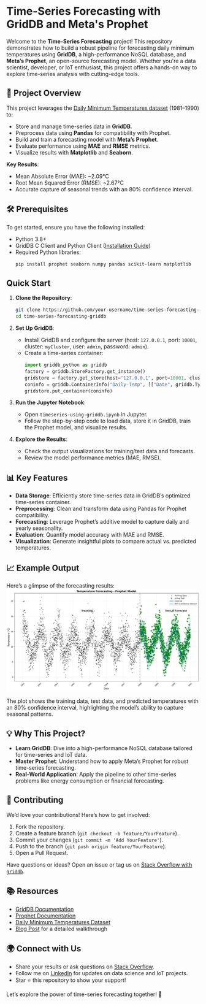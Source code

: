 # Time-Series Forecasting with GridDB and Meta's Prophet 

Welcome to the **Time-Series Forecasting** project! This repository demonstrates how to build a robust pipeline for forecasting daily minimum temperatures using **GridDB**, a high-performance NoSQL database, and **Meta’s Prophet**, an open-source forecasting model. Whether you're a data scientist, developer, or IoT enthusiast, this project offers a hands-on way to explore time-series analysis with cutting-edge tools.

## 🌟 Project Overview

This project leverages the [Daily Minimum Temperatures dataset](https://www.kaggle.com/datasets/suprematism/daily-minimum-temperatures) (1981–1990) to:
- Store and manage time-series data in **GridDB**.
- Preprocess data using **Pandas** for compatibility with Prophet.
- Build and train a forecasting model with **Meta’s Prophet**.
- Evaluate performance using **MAE** and **RMSE** metrics.
- Visualize results with **Matplotlib** and **Seaborn**.

**Key Results**:
- Mean Absolute Error (MAE): ~2.09°C
- Root Mean Squared Error (RMSE): ~2.67°C
- Accurate capture of seasonal trends with an 80% confidence interval.

## 🛠️ Prerequisites

To get started, ensure you have the following installed:
- Python 3.8+
- GridDB C Client and Python Client ([Installation Guide](https://pypi.org/project/griddb-python/))
- Required Python libraries:
  ```bash
  pip install prophet seaborn numpy pandas scikit-learn matplotlib
  ```

## Quick Start

1. **Clone the Repository**:
   ```bash
   git clone https://github.com/your-username/time-series-forecasting-griddb.git
   cd time-series-forecasting-griddb
   ```

2. **Set Up GridDB**:
   - Install GridDB and configure the server (host: `127.0.0.1`, port: `10001`, cluster: `myCluster`, user: `admin`, password: `admin`).
   - Create a time-series container:
     ```python
     import griddb_python as griddb
     factory = griddb.StoreFactory.get_instance()
     gridstore = factory.get_store(host="127.0.0.1", port=10001, cluster_name="myCluster", username="admin", password="admin")
     coninfo = griddb.ContainerInfo("Daily-Temp", [["Date", griddb.Type.TIMESTAMP], ["Daily-minimum-temperatures", griddb.Type.FLOAT]], type=griddb.ContainerType.TIME_SERIES)
     gridstore.put_container(coninfo)
     ```

3. **Run the Jupyter Notebook**:
   - Open `timeseries-using-griddb.ipynb` in Jupyter.
   - Follow the step-by-step code to load data, store it in GridDB, train the Prophet model, and visualize results.

4. **Explore the Results**:
   - Check the output visualizations for training/test data and forecasts.
   - Review the model performance metrics (MAE, RMSE).

## 📊 Key Features

- **Data Storage**: Efficiently store time-series data in GridDB’s optimized time-series container.
- **Preprocessing**: Clean and transform data using Pandas for Prophet compatibility.
- **Forecasting**: Leverage Prophet’s additive model to capture daily and yearly seasonality.
- **Evaluation**: Quantify model accuracy with MAE and RMSE.
- **Visualization**: Generate insightful plots to compare actual vs. predicted temperatures.

## 📈 Example Output

Here’s a glimpse of the forecasting results:
![Forecast Plot](imgs/temp-forecast-img.png)

The plot shows the training data, test data, and predicted temperatures with an 80% confidence interval, highlighting the model’s ability to capture seasonal patterns.

## 💡 Why This Project?

- **Learn GridDB**: Dive into a high-performance NoSQL database tailored for time-series and IoT data.
- **Master Prophet**: Understand how to apply Meta’s Prophet for robust time-series forecasting.
- **Real-World Application**: Apply the pipeline to other time-series problems like energy consumption or financial forecasting.

## 🤝 Contributing

We’d love your contributions! Here’s how to get involved:
1. Fork the repository.
2. Create a feature branch (`git checkout -b feature/YourFeature`).
3. Commit your changes (`git commit -m 'Add YourFeature'`).
4. Push to the branch (`git push origin feature/YourFeature`).
5. Open a Pull Request.

Have questions or ideas? Open an issue or tag us on [Stack Overflow with `griddb`](https://stackoverflow.com/questions/ask?tags=griddb).

## 📚 Resources

- [GridDB Documentation](https://griddb.net/)
- [Prophet Documentation](https://facebook.github.io/prophet/)
- [Daily Minimum Temperatures Dataset](https://www.kaggle.com/datasets/suprematism/daily-minimum-temperatures)
- [Blog Post](blog.md) for a detailed walkthrough

## 🌍 Connect with Us

- Share your results or ask questions on [Stack Overflow](https://stackoverflow.com/questions/ask?tags=griddb).
- Follow me on [LinkedIn](https://www.linkedin.com/in/your-profile/) for updates on data science and IoT projects.
- Star ⭐ this repository to show your support!

Let’s explore the power of time-series forecasting together! 🚀
